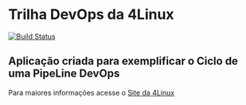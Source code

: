 # Trilha DevOps da 4Linux

<!-- Altere a Flag abaixo com sua URL do Travis -->
[![Build Status](https://travis-ci.org/vgelias/DevOpsLab-HelloWorld.svg?branch=master)](https://travis-ci.org/vgelias/DevOpsLab-HelloWorld)

## Aplicação criada para exemplificar o Ciclo de uma PipeLine DevOps


Para maiores informações acesse o [Site da 4Linux](https://www.4linux.com.br/cursos/devops)
